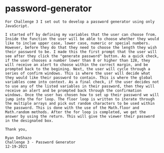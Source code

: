 # password-generator

    For Challenge 3 I set out to develop a password generator using only JavaScript.

    I started off by defining my variables that the user can choose from. Inside the function the user will be able to choose whether they would like to inclue upper case, lower case, numeric or special numbers. However, before they do that they need to choose the length they wish their password to be. I made this the first prompt that the user will see after they click the "generate password" button. As a quick check, if the user chooses a number lower than 8 or higher than 128, they will receive an alert to choose within the correct margin, and be prompted back to the begining. Next, the user will cycle through a series of confirm windows. This is where the user will decide what they would like their password to contain. This is where the global variables come into context. As a final check, if the user decides not to use any of the listed variables in their password, then they will receive an alert and be prompted back through the confirmation windows. Once the user has chosen how to set up their password we will jump into the for loop. The floor loop is written to iterate through the multiple arrays and pick out random characters to be used within the password. This is done with the use of the Math.floor and Math.random methods. After the for loop is completed, we get the answer by using the return. This will give the viewer their password in the designated box. 

    Thank you,

    Ryan DeShazo
    Challenge 3 - Password Generator 
    12-19-2021